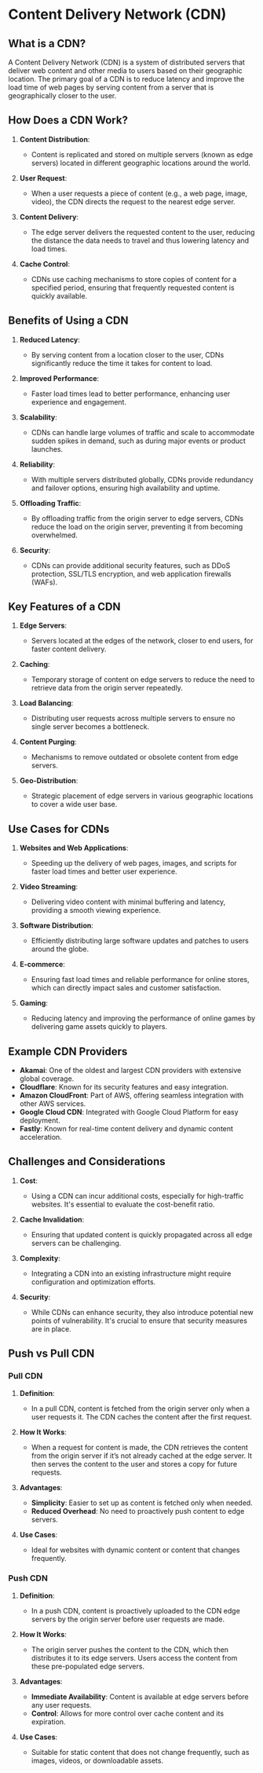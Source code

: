 # Content Delivery Network (CDN)

## What is a CDN?

A Content Delivery Network (CDN) is a system of distributed servers that deliver web content and other media to users based on their geographic location. The primary goal of a CDN is to reduce latency and improve the load time of web pages by serving content from a server that is geographically closer to the user.

## How Does a CDN Work?

1. **Content Distribution**:
   - Content is replicated and stored on multiple servers (known as edge servers) located in different geographic locations around the world.

2. **User Request**:
   - When a user requests a piece of content (e.g., a web page, image, video), the CDN directs the request to the nearest edge server.

3. **Content Delivery**:
   - The edge server delivers the requested content to the user, reducing the distance the data needs to travel and thus lowering latency and load times.

4. **Cache Control**:
   - CDNs use caching mechanisms to store copies of content for a specified period, ensuring that frequently requested content is quickly available.

## Benefits of Using a CDN

1. **Reduced Latency**:
   - By serving content from a location closer to the user, CDNs significantly reduce the time it takes for content to load.

2. **Improved Performance**:
   - Faster load times lead to better performance, enhancing user experience and engagement.

3. **Scalability**:
   - CDNs can handle large volumes of traffic and scale to accommodate sudden spikes in demand, such as during major events or product launches.

4. **Reliability**:
   - With multiple servers distributed globally, CDNs provide redundancy and failover options, ensuring high availability and uptime.

5. **Offloading Traffic**:
   - By offloading traffic from the origin server to edge servers, CDNs reduce the load on the origin server, preventing it from becoming overwhelmed.

6. **Security**:
   - CDNs can provide additional security features, such as DDoS protection, SSL/TLS encryption, and web application firewalls (WAFs).

## Key Features of a CDN

1. **Edge Servers**:
   - Servers located at the edges of the network, closer to end users, for faster content delivery.

2. **Caching**:
   - Temporary storage of content on edge servers to reduce the need to retrieve data from the origin server repeatedly.

3. **Load Balancing**:
   - Distributing user requests across multiple servers to ensure no single server becomes a bottleneck.

4. **Content Purging**:
   - Mechanisms to remove outdated or obsolete content from edge servers.

5. **Geo-Distribution**:
   - Strategic placement of edge servers in various geographic locations to cover a wide user base.

## Use Cases for CDNs

1. **Websites and Web Applications**:
   - Speeding up the delivery of web pages, images, and scripts for faster load times and better user experience.

2. **Video Streaming**:
   - Delivering video content with minimal buffering and latency, providing a smooth viewing experience.

3. **Software Distribution**:
   - Efficiently distributing large software updates and patches to users around the globe.

4. **E-commerce**:
   - Ensuring fast load times and reliable performance for online stores, which can directly impact sales and customer satisfaction.

5. **Gaming**:
   - Reducing latency and improving the performance of online games by delivering game assets quickly to players.

## Example CDN Providers

- **Akamai**: One of the oldest and largest CDN providers with extensive global coverage.
- **Cloudflare**: Known for its security features and easy integration.
- **Amazon CloudFront**: Part of AWS, offering seamless integration with other AWS services.
- **Google Cloud CDN**: Integrated with Google Cloud Platform for easy deployment.
- **Fastly**: Known for real-time content delivery and dynamic content acceleration.

## Challenges and Considerations

1. **Cost**:
   - Using a CDN can incur additional costs, especially for high-traffic websites. It's essential to evaluate the cost-benefit ratio.

2. **Cache Invalidation**:
   - Ensuring that updated content is quickly propagated across all edge servers can be challenging.

3. **Complexity**:
   - Integrating a CDN into an existing infrastructure might require configuration and optimization efforts.

4. **Security**:
   - While CDNs can enhance security, they also introduce potential new points of vulnerability. It's crucial to ensure that security measures are in place.


## Push vs Pull CDN

### Pull CDN

1. **Definition**:
   - In a pull CDN, content is fetched from the origin server only when a user requests it. The CDN caches the content after the first request.

2. **How It Works**:
   - When a request for content is made, the CDN retrieves the content from the origin server if it’s not already cached at the edge server. It then serves the content to the user and stores a copy for future requests.

3. **Advantages**:
   - **Simplicity**: Easier to set up as content is fetched only when needed.
   - **Reduced Overhead**: No need to proactively push content to edge servers.

4. **Use Cases**:
   - Ideal for websites with dynamic content or content that changes frequently.

### Push CDN

1. **Definition**:
   - In a push CDN, content is proactively uploaded to the CDN edge servers by the origin server before user requests are made.

2. **How It Works**:
   - The origin server pushes the content to the CDN, which then distributes it to its edge servers. Users access the content from these pre-populated edge servers.

3. **Advantages**:
   - **Immediate Availability**: Content is available at edge servers before any user requests.
   - **Control**: Allows for more control over cache content and its expiration.

4. **Use Cases**:
   - Suitable for static content that does not change frequently, such as images, videos, or downloadable assets.
